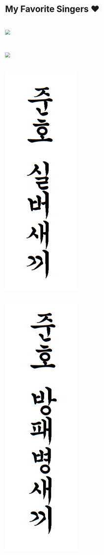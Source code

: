 # My Favorite Singers ♥

# [![](http://cache.umusic.com/_sites/_prettygooddigital/ladygaga.com/images/og.jpg)](https://www.youtube.com/watch?v=en2D_5TzXCA)

# [![](http://www.billboard.com/files/media/sia-press-2016-purplepr-billboard-1548.jpg)](https://www.youtube.com/watch?v=GKSRyLdjsPA)

# [![](https://github.com/jhj1001/intro23/blob/master/%EB%84%88%EB%AC%B4%EB%A7%9E%EB%8A%94%EB%A7%90.png?raw=true)](https://www.youtube.com/watch?v=wXSHRiNtjh8)

# [![](https://github.com/jhj1001/intro23/blob/master/%EC%A0%95%EB%A7%90%20%EB%A7%9E%EB%8A%94%EB%A7%90.png?raw=true)](https://www.youtube.com/watch?v=wXSHRiNtjh8)
